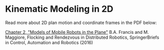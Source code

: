 # Kinematic Modeling in 2D

Read more about 2D plan motion and coordinate frames in the PDF below:

[Chapter 2, "Models of Mobile Robots in the Plane"](/Dynamic%20Modeling/Models-of-Mobile-Robots-in-the-Plane-e.pdf) B.A. Francis and M. Maggiore, Flocking and Rendezvous in Distributed Robotics, SpringerBriefs in Control, Automation and Robotics (2016)

